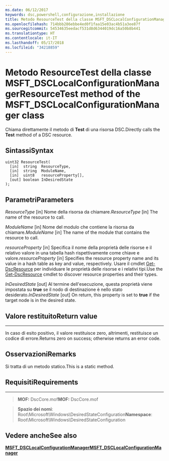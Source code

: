 ```yaml
---
ms.date: 06/12/2017
keywords: dsc,powershell,configurazione,installazione
title: Metodo ResourceTest della classe MSFT_DSCLocalConfigurationManager
ms.openlocfilehash: 714bbb286ebbe4ed0f1faa15e03ac4b51a3ee87f
ms.sourcegitcommit: 54534635eedacf531d8d6344019dc16a50b8b441
ms.translationtype: HT
ms.contentlocale: it-IT
ms.lasthandoff: 05/17/2018
ms.locfileid: "34218859"
---
```

# <a name="resourcetest-method-of-the-msftdsclocalconfigurationmanager-class"></a><span data-ttu-id="bd484-103">Metodo ResourceTest della classe MSFT_DSCLocalConfigurationManager</span><span class="sxs-lookup"><span data-stu-id="bd484-103">ResourceTest method of the MSFT_DSCLocalConfigurationManager class</span></span>

<span data-ttu-id="bd484-104">Chiama direttamente il metodo di **Test** di una risorsa DSC.</span><span class="sxs-lookup"><span data-stu-id="bd484-104">Directly calls the **Test** method of a DSC resource.</span></span>

<a name="syntax"></a><span data-ttu-id="bd484-105">Sintassi</span><span class="sxs-lookup"><span data-stu-id="bd484-105">Syntax</span></span>
------

```mof
uint32 ResourceTest(
  [in]  string  ResourceType,
  [in]  string  ModuleName,
  [in]  uint8   resourceProperty[],
  [out] boolean InDesiredState
);
```

<a name="parameters"></a><span data-ttu-id="bd484-106">Parametri</span><span class="sxs-lookup"><span data-stu-id="bd484-106">Parameters</span></span>
----------

<span data-ttu-id="bd484-107">*ResourceType* \[in\] Nome della risorsa da chiamare.</span><span class="sxs-lookup"><span data-stu-id="bd484-107">*ResourceType* \[in\] The name of the resource to call.</span></span>

<span data-ttu-id="bd484-108">*ModuleName* \[in\] Nome del modulo che contiene la risorsa da chiamare.</span><span class="sxs-lookup"><span data-stu-id="bd484-108">*ModuleName* \[in\] The name of the module that contains the resource to call.</span></span>

<span data-ttu-id="bd484-109">*resourceProperty* \[in\] Specifica il nome della proprietà delle risorse e il relativo valore in una tabella hash rispettivamente come chiave e valore.</span><span class="sxs-lookup"><span data-stu-id="bd484-109">*resourceProperty* \[in\] Specifies the resource property name and its value in a hash table as key and value, respectively.</span></span> <span data-ttu-id="bd484-110">Usare il cmdlet [Get-DscResource](https://technet.microsoft.com/library/dn521625.aspx) per individuare le proprietà delle risorse e i relativi tipi.</span><span class="sxs-lookup"><span data-stu-id="bd484-110">Use the [Get-DscResource](https://technet.microsoft.com/library/dn521625.aspx) cmdlet to discover resource properties and their types.</span></span>

<span data-ttu-id="bd484-111">*InDesiredState* \[out\] Al termine dell'esecuzione, questa proprietà viene impostata su **true** se il nodo di destinazione è nello stato desiderato.</span><span class="sxs-lookup"><span data-stu-id="bd484-111">*InDesiredState* \[out\] On return, this property is set to **true** if the target node is in the desired state.</span></span>

## <a name="return-value"></a><span data-ttu-id="bd484-112">Valore restituito</span><span class="sxs-lookup"><span data-stu-id="bd484-112">Return value</span></span>
------------

<span data-ttu-id="bd484-113">In caso di esito positivo, il valore restituisce zero, altrimenti, restituisce un codice di errore.</span><span class="sxs-lookup"><span data-stu-id="bd484-113">Returns zero on success; otherwise returns an error code.</span></span>

## <a name="remarks"></a><span data-ttu-id="bd484-114">Osservazioni</span><span class="sxs-lookup"><span data-stu-id="bd484-114">Remarks</span></span>

<span data-ttu-id="bd484-115">Si tratta di un metodo statico.</span><span class="sxs-lookup"><span data-stu-id="bd484-115">This is a static method.</span></span>

## <a name="requirements"></a><span data-ttu-id="bd484-116">Requisiti</span><span class="sxs-lookup"><span data-stu-id="bd484-116">Requirements</span></span>
------------
><span data-ttu-id="bd484-117">**MOF:** DscCore.mof</span><span class="sxs-lookup"><span data-stu-id="bd484-117">**MOF:** DscCore.mof</span></span>

><span data-ttu-id="bd484-118">**Spazio dei nomi**: Root\Microsoft\Windows\DesiredStateConfiguration</span><span class="sxs-lookup"><span data-stu-id="bd484-118">**Namespace**: Root\Microsoft\Windows\DesiredStateConfiguration</span></span>


## <a name="see-also"></a><span data-ttu-id="bd484-119">Vedere anche</span><span class="sxs-lookup"><span data-stu-id="bd484-119">See also</span></span>


[<span data-ttu-id="bd484-120">**MSFT_DSCLocalConfigurationManager**</span><span class="sxs-lookup"><span data-stu-id="bd484-120">**MSFT_DSCLocalConfigurationManager**</span></span>](msft-dsclocalconfigurationmanager.md)